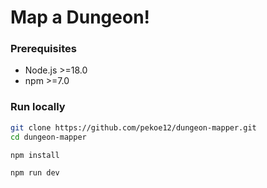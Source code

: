 # Map a Dungeon!

### Prerequisites

- Node.js >=18.0
- npm >=7.0

### Run locally

```bash
git clone https://github.com/pekoe12/dungeon-mapper.git
cd dungeon-mapper
```
```bash
npm install
```
```bash
npm run dev
```
